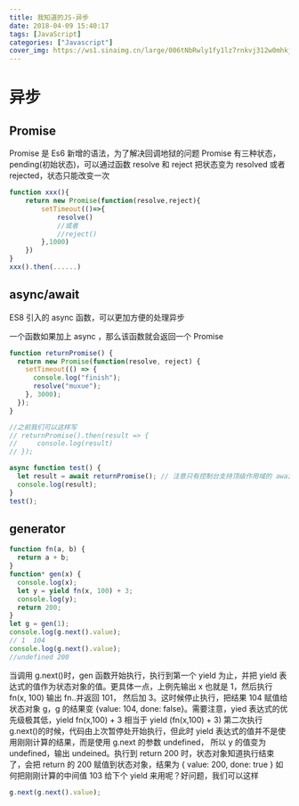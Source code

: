 ```yaml
---
title: 我知道的JS-异步
date: 2018-04-09 15:40:17
tags: [JavaScript]
categories: ["Javascript"]
cover_img: https://ws1.sinaimg.cn/large/006tNbRwly1fy1lz7rnkvj312w0mhkjm.jpg
---
```


# 异步

## Promise

Promise 是 Es6 新增的语法，为了解决回调地狱的问题
Promise 有三种状态，pending(初始状态)，可以通过函数 resolve 和 reject 把状态变为 resolved 或者 rejected，状态只能改变一次

```javascript
function xxx(){
    return new Promise(function(resolve,reject){
        setTimeout(()=>{
            resolve()
            //或者
            //reject()
        },1000)
    })
}
xxx().then(......)
```

<!--more-->

## async/await

ES8 引入的 async 函数，可以更加方便的处理异步

一个函数如果加上 async ，那么该函数就会返回一个 Promise

```javascript
function returnPromise() {
  return new Promise(function(resolve, reject) {
    setTimeout(() => {
      console.log("finish");
      resolve("muxue");
    }, 3000);
  });
}

//之前我们可以这样写
// returnPromise().then(result => {
//     console.log(result)
// });

async function test() {
  let result = await returnPromise(); // 注意只有控制台支持顶级作用域的 await，JS 文件里的 await 只能写在 async 函数里
  console.log(result);
}
test();
```

## generator

```javascript
function fn(a, b) {
  return a + b;
}
function* gen(x) {
  console.log(x);
  let y = yield fn(x, 100) + 3;
  console.log(y);
  return 200;
}
let g = gen(1);
console.log(g.next().value);
// 1  104
console.log(g.next().value);
//undefined 200
```

当调用 g.next()时，gen 函数开始执行，执行到第一个 yield 为止，并把 yield 表达式的值作为状态对象的值。更具体一点，上例先输出 x 也就是 1，然后执行 fn(x, 100) 输出 fn..并返回 101， 然后加 3。这时候停止执行，把结果 104 赋值给状态对象 g，g 的结果变 {value: 104, done: false}。需要注意，yied 表达式的优先级极其低，yield fn(x,100) + 3 相当于 yield (fn(x,100) + 3)
第二次执行 g.next()的时候，代码由上次暂停处开始执行，但此时 yield 表达式的值并不是使用刚刚计算的结果，而是使用 g.next 的参数 undefined， 所以 y 的值变为 undefined，输出 undeined。执行到 return 200 时，状态对象知道执行结束了，会把 return 的 200 赋值到状态对象，结果为 { value: 200, done: true }
如何把刚刚计算的中间值 103 给下个 yield 来用呢？好问题，我们可以这样

```javascript
g.next(g.next().value);
```
